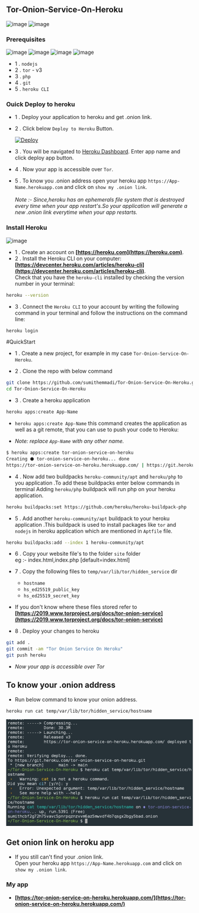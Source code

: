 ## Tor-Onion-Service-On-Heroku
![image](https://img.shields.io/badge/Heroku-430098?style=for-the-badge&logo=heroku&logoColor=white) ![image](https://img.shields.io/badge/Tor-7D4698?style=for-the-badge&logo=Tor-Browser&logoColor=white)
<!--
![IMG_20210822_194228.jpg](IMG_20210822_194228.jpg)
-->

### Prerequisites
![image](https://img.shields.io/badge/Node.js-339933?style=for-the-badge&logo=nodedotjs&logoColor=white) ![image](https://img.shields.io/badge/PHP-777BB4?style=for-the-badge&logo=php&logoColor=white) ![image](https://img.shields.io/badge/git-000000?style=for-the-badge&logo=git&logoColor=white) ![image](https://img.shields.io/badge/Tor-7D4698?style=for-the-badge&logo=Tor-Browser&logoColor=white) 
- 1 . `nodejs`
- 2 . `tor` - v3
- 3 . `php`
- 4 . `git`
- 5 . `heroku CLI`
### Ouick Deploy to heroku
- 1 . Deploy your application to heroku and get .onion link.
- 2 . Click below `Deploy to Heroku` Button.

    [![Deploy](https://www.herokucdn.com/deploy/button.svg)](https://github.com/sumithemmadi/Tor-Onion-Service-On-Heroku)

- 3 . You will be navigated to [Heroku Dashboard](https://dashboard.heroku.com). Enter app name and click deploy app button.
- 4 . Now your app is accessible over `Tor`.
- 5 . To  know you .onion address open your heroku app `https://App-Name.herokuapp.com` and click on `show my .onion link`.</br></br>
      _Note :- Since,heroku has an ephemerals file system that is destroyed every time when your app restart's.So your application will generate a new .onion link everytime when your app restarts._


### Install Heroku
![image](https://img.shields.io/badge/Heroku-430098?style=for-the-badge&logo=heroku&logoColor=white)

- 1 . Create an account on  **[https://heroku.com](https://heroku.com)**.
- 2 . Install the Heroku CLI on your computer: <br/>**[https://devcenter.heroku.com/articles/heroku-cli](https://devcenter.heroku.com/articles/heroku-cli)**. 
<br/>Check that you have the `heroku-cli` installed by checking the version number in your terminal:
```bash
heroku --version
```
- 3 . Connect the `Heroku CLI` to your account by writing the following command in your terminal and follow the instructions on the command line:
```bash
heroku login
```

#QuickStart

- 1 . Create a new project, for example in my case  `Tor-Onion-Service-On-Heroku`.

- 2 . Clone the repo with below command
```bash
git clone https://github.com/sumithemmadi/Tor-Onion-Service-On-Heroku.git
cd Tor-Onion-Service-On-Heroku
```
- 3 . Create a heroku application
```bash
heroku apps:create App-Name
```
-  `heroku apps:create App-Name` this command creates the application as well as a git remote, that you can use to push your code to Heroku:
 
-  _Note: replace `App-Name` with  any other name._
```bash
$ heroku apps:create tor-onion-service-on-heroku
Creating ⬢ tor-onion-service-on-heroku... done
https://tor-onion-service-on-heroku.herokuapp.com/ | https://git.heroku.com/tor-onion-service-on-heroku.git
```
- 4 . Now add two buildpacks `heroku-community/apt` and `heroku/php` to you application .To add these buildpacks enter  below commands in terminal
      Adding `heroku/php` buildpack will run php on your heroku application.

```bash
heroku buildpacks:set https://github.com/heroku/heroku-buildpack-php
```
- 5 . Add another `heroku-community/apt` buildpack to your  heroku application .This buildpack is used to install packages like  `tor` and `nodejs` in heroku application which are mentioned in  `Aptfile` file.

```bash
heroku buildpacks:add --index 1 heroku-community/apt
```

- 6 . Copy your website file's to the folder `site` folder </br>
      eg :- index.html,index.php [default=index.html]

- 7 . Copy the following files to `temp/var/lib/tor/hidden_service` dir</br> 

   - `hostname`
   - `hs_ed25519_public_key`
   - `hs_ed25519_secret_key`

- If you don't know where these files stored refer to **[https://2019.www.torproject.org/docs/tor-onion-service](https://2019.www.torproject.org/docs/tor-onion-service)**
  

- 8 . Deploy your changes to heroku
```bash
git add .
git commit -am "Tor Onion Service On Heroku"
git push heroku
```

- _Now your app is accessible over Tor_
## To know your .onion address
- Run below command to know your onion address.
```bash
heroku run cat temp/var/lib/tor/hidden_service/hostname
```
![Image](output.jpg)
## Get onion link on heroku app
-  If you still can't find your .onion link. </br> Open your heroku app `https://App-Name.herokuapp.com` and click on `show my .onion link`.
<!-- ![alt text](output.jpg) -->

### My app

-  **[https://tor-onion-service-on-heroku.herokuapp.com/](https://tor-onion-service-on-heroku.herokuapp.com/)**
